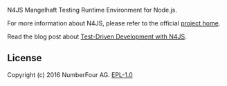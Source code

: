 N4JS Mangelhaft Testing Runtime Environment for Node.js.

For more information about N4JS, please refer to the official [project home](https://numberfour.github.io/n4js).

Read the blog post about [Test-Driven Development with N4JS](https://n4js.blogspot.de/2016/05/test-driven-development-with-n4js.html).

## License

Copyright (c) 2016 NumberFour AG.
[EPL-1.0](http://www.eclipse.org/legal/epl-v10.html)
